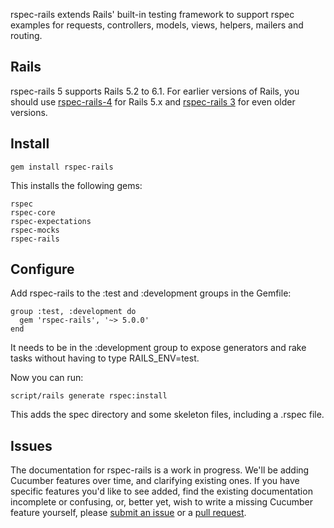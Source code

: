 rspec-rails extends Rails' built-in testing framework to support rspec
examples for requests, controllers, models, views, helpers, mailers and
routing.

## Rails

rspec-rails 5 supports Rails 5.2 to 6.1. For earlier versions of Rails, you
should use [rspec-rails-4](https://github.com/rspec/rspec-rails/tree/4-1-maintenance)
for Rails 5.x and [rspec-rails 3](https://github.com/rspec/rspec-rails/tree/3-9-maintenance)
for even older versions.

## Install

    gem install rspec-rails

This installs the following gems:

    rspec
    rspec-core
    rspec-expectations
    rspec-mocks
    rspec-rails

## Configure

Add rspec-rails to the :test and :development groups in the Gemfile:

    group :test, :development do
      gem 'rspec-rails', '~> 5.0.0'
    end

It needs to be in the :development group to expose generators and rake tasks
without having to type RAILS_ENV=test.

Now you can run:

    script/rails generate rspec:install

This adds the spec directory and some skeleton files, including a .rspec
file.

## Issues

The documentation for rspec-rails is a work in progress. We'll be adding
Cucumber features over time, and clarifying existing ones.  If you have
specific features you'd like to see added, find the existing documentation
incomplete or confusing, or, better yet, wish to write a missing Cucumber
feature yourself, please [submit an
issue](https://github.com/rspec/rspec-rails/issues) or a [pull
request](https://github.com/rspec/rspec-rails).
